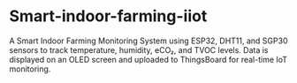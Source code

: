# Smart-indoor-farming-iiot
A Smart Indoor Farming Monitoring System using ESP32, DHT11, and SGP30 sensors to track temperature, humidity, eCO₂, and TVOC levels. Data is displayed on an OLED screen and uploaded to ThingsBoard for real-time IoT monitoring.
